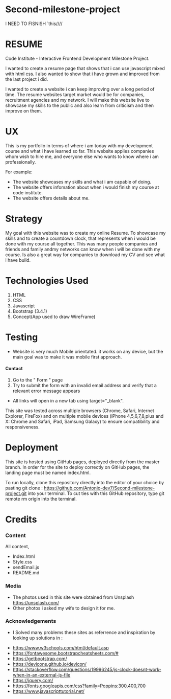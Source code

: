 # Second-milestone-project
I NEED TO FISNISH `this////



# RESUME

Code Institute - Interactive Frontend Development Milestone Project.

I wanted to create a resume page that shows that i can use javascript mixed with html css.
I also wanted to show that i have grown and improved from the last project i did.

I wanted to create a website i can keep improving over a long period of time.
The resume websites target market would be for companies, recruitment agencies and my network.
I will make this website live to showcase my skills to the public and also learn from criticism and then improve on them.




# UX
 
This is my portfolio in terms of where i am today with my development course and what i have learned so far.
This website applies companies whom wish to hire me, and everyone else who wants to know where i am professionally.

For example: 
* The website showcases my skills and what i am capable of doing. 
* The website offers infomation about when i would finish my course at code institute.
* The website offers details about me.



# Strategy 

My goal with this website was to create my online Resume. To showcase my skills and to create a countdown clock,
that represents when i would be done with my course all together.
This was many people companies and friends and family andmy networks can know when i will be done with my course.
Is also a great way for companies to download my CV and see what i have build.


# Technologies Used

1. HTML
2. CSS
3. Javascript
4. Bootstrap (3.4.1)
5. Concept(App used to draw WireFrame)


# Testing 
 
* Website is very much Mobile orientated. it works on any device, but the main goal was to make it was mobile first approach.


#### Contact 

1. Go to the " Form " page
3. Try to submit the form with an invalid email address and verify that a relevant error message appears
   
* All links will open in a new tab using target="_blank".

This site was tested across multiple browsers (Chrome, Safari, Internet Explorer, FireFox) and on multiple mobile devices 
(iPhone 4,5,6,7,8,plus and X: Chrome and Safari, iPad, Samsung Galaxy) to ensure compatibility and responsiveness. 

   
   

# Deployment

This site is hosted using GitHub pages, deployed directly from the master branch. In order for the site to deploy correctly on GitHub pages, the landing page must be 
named index.html.

To run locally, clone this repository directly into the editor of your choice by pasting git clone :
 https://github.com/Antonio-dev7/Second-milestone-project.git into your terminal. To cut ties with this GitHub repository, 
 type git remote rm origin into the terminal.


# Credits

### Content
All content, 
* Index.html 
* Style.css
* sendEmail.js
* README.md

### Media
- The photos used in this site were obtained from Unsplash <https://unsplash.com/>
- Other photos i asked my wife to design it for me.


### Acknowledgements

- I Solved many problems these sites as referrence and inspiration by looking up solutions in : 
* <https://www.w3schools.com/html/default.asp> 
* <https://fontawesome.bootstrapcheatsheets.com/#>
* <https://getbootstrap.com/>
* <https://devicons.github.io/devicon/>
* <https://stackoverflow.com/questions/19996245/js-clock-doesnt-work-when-in-an-external-js-file>
* <https://jquery.com/>
* <https://fonts.googleapis.com/css?family=Poppins:300,400,700>
* <https://www.javascripttutorial.net/>

